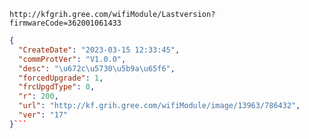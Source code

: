 `http://kfgrih.gree.com/wifiModule/Lastversion?firmwareCode=362001061433`

```json
{
  "CreateDate": "2023-03-15 12:33:45",
  "commProtVer": "V1.0.0",
  "desc": "\u672c\u5730\u5b9a\u65f6",
  "forcedUpgrade": 1,
  "frcUpgdType": 0,
  "r": 200,
  "url": "http://kf.grih.gree.com/wifiModule/image/13963/786432",
  "ver": "17"
}```